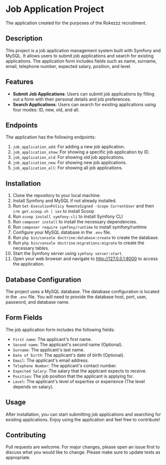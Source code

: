 # Job Application Project
The application created for the purposes of the Rokezzz recruitment.

## Description
This project is a job application management system built with Symfony and MySQL. It allows users to submit job applications and search for existing applications. The application form includes fields such as name, surname, email, telephone number, expected salary, position, and level. 

## Features
- **Submit Job Applications**: Users can submit job applications by filling out a form with their personal details and job preferences.
- **Search Applications**: Users can search for existing applications using four modes: ID, new, old, and all.

## Endpoints
The application has the following endpoints:
1. `job_application_add`: For adding a new job application.
2. `job_application_show`: For showing a specific job application by ID.
3. `job_application_old`: For showing old job applications.
4. `job_application_new`: For showing new job applications.
5. `job_application_all`: For showing all job applications.

## Installation
1. Clone the repository to your local machine.
2. Install Symfony and MySQL if not already installed.
3. Run `Set-ExecutionPolicy RemoteSigned -Scope CurrentUser` and then `irm get.scoop.sh | iex` to install Scoop
4. Run `scoop install symfony-cli` to install Symfony CLI
5. Run `composer install` to install the necessary dependencies.
6. Run `composer require symfony/runtime` to install symfony/runtime
7. Configure your MySQL database in the `.env` file.
8. Run `php bin/console doctrine:database:create` to create the database.
9. Run `php bin/console doctrine:migrations:migrate` to create the necessary tables.
10. Start the Symfony server using `symfony server:start`.
11. Open your web browser and navigate to http://127.0.0.1:8000 to access the application.

## Database Configuration
The project uses a MySQL database. The database configuration is located in the `.env` file. You will need to provide the database host, port, user, password, and database name.

## Form Fields
The job application form includes the following fields:
- `First name`: The applicant's first name.
- `Second name`: The applicant's second name (Optional).
- `Surname`: The applicant's last name.
- `Date of birth`: The applicant's date of birth (Optional).
- `Email`: The applicant's email address.
- `Telephone Number`: The applicant's contact number.
- `Expected Salary`: The salary that the applicant expects to receive.
- `Position`: The job position that the applicant is applying for.
- `Level`: The applicant's level of expertise or experience (The level depends on salary).

## Usage
After installation, you can start submitting job applications and searching for existing applications. Enjoy using the application and feel free to contribute!

## Contributing
Pull requests are welcome. For major changes, please open an issue first to discuss what you would like to change. Please make sure to update tests as appropriate.

